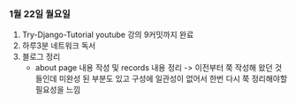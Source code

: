 ### 1월 22일 월요일

1. Try-Django-Tutorial youtube 강의 9커밋까지 완료
2. 하루3분 네트워크 독서
3. 블로그 정리
   - about page 내용 작성 및 records 내용 정리
     -> 이전부터 쭉 작성해 왔던 것들인데 미완성 된 부분도 있고 구성에 일관성이 없어서 한번 다시 쭉 정리해야할 필요성을 느낌

